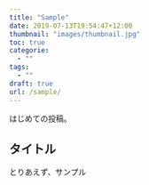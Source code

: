 ```yaml
---
title: "Sample"
date: 2019-07-13T19:54:47+12:00
thumbnail: "images/thumbnail.jpg"
toc: true
categorie:
  - ""
tags:
  - ""
draft: true
url: /sample/
---
```


はじめての投稿。

## タイトル

とりあえず、サンプル